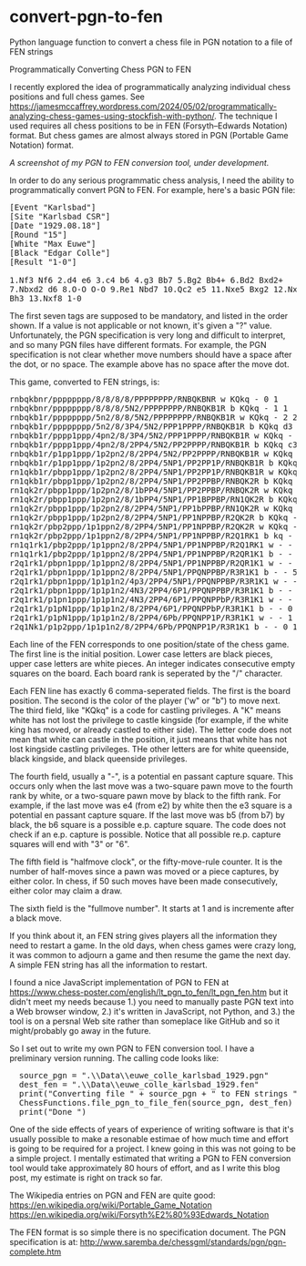 # convert-pgn-to-fen
Python language function to convert a chess file in PGN notation to a file of FEN strings

Programmatically Converting Chess PGN to FEN

I recently explored the idea of programmatically analyzing individual chess positions and full chess games. See https://jamesmccaffrey.wordpress.com/2024/05/02/programmatically-analyzing-chess-games-using-stockfish-with-python/. The technique I used requires all chess positions to be in FEN (Forsyth–Edwards Notation) format. But chess games are almost always stored in PGN (Portable Game Notation) format.

<i>A screenshot of my PGN to FEN conversion tool, under development.</i>

In order to do any serious programmatic chess analysis, I need the ability to programmatically convert PGN to FEN. For example, here's a basic PGN file:

<pre>
[Event "Karlsbad"]
[Site "Karlsbad CSR"]
[Date "1929.08.18"]
[Round "15"]
[White "Max Euwe"]
[Black "Edgar Colle"]
[Result "1-0"]

1.Nf3 Nf6 2.d4 e6 3.c4 b6 4.g3 Bb7 5.Bg2 Bb4+ 6.Bd2 Bxd2+
7.Nbxd2 d6 8.O-O O-O 9.Re1 Nbd7 10.Qc2 e5 11.Nxe5 Bxg2 12.Nxd7
Bh3 13.Nxf8 1-0
</pre>

The first seven tags are supposed to be mandatory, and listed in the order shown. If a value is not applicable or not known, it's given a "?" value. Unfortunately, the PGN specification is very long and difficult to interpret, and so many PGN files have different formats. For example, the PGN specification is not clear whether move numbers should have a space after the dot, or no space. The example above has no space after the move dot.

This game, converted to FEN strings, is:

<pre>
rnbqkbnr/pppppppp/8/8/8/8/PPPPPPPP/RNBQKBNR w KQkq - 0 1
rnbqkbnr/pppppppp/8/8/8/5N2/PPPPPPPP/RNBQKB1R b KQkq - 1 1
rnbqkb1r/pppppppp/5n2/8/8/5N2/PPPPPPPP/RNBQKB1R w KQkq - 2 2
rnbqkb1r/pppppppp/5n2/8/3P4/5N2/PPP1PPPP/RNBQKB1R b KQkq d3 0 2
rnbqkb1r/pppp1ppp/4pn2/8/3P4/5N2/PPP1PPPP/RNBQKB1R w KQkq - 0 3
rnbqkb1r/pppp1ppp/4pn2/8/2PP4/5N2/PP2PPPP/RNBQKB1R b KQkq c3 0 3
rnbqkb1r/p1pp1ppp/1p2pn2/8/2PP4/5N2/PP2PPPP/RNBQKB1R w KQkq - 0 4
rnbqkb1r/p1pp1ppp/1p2pn2/8/2PP4/5NP1/PP2PP1P/RNBQKB1R b KQkq - 0 4
rn1qkb1r/pbpp1ppp/1p2pn2/8/2PP4/5NP1/PP2PP1P/RNBQKB1R w KQkq - 1 5
rn1qkb1r/pbpp1ppp/1p2pn2/8/2PP4/5NP1/PP2PPBP/RNBQK2R b KQkq - 2 5
rn1qk2r/pbpp1ppp/1p2pn2/8/1bPP4/5NP1/PP2PPBP/RNBQK2R w KQkq - 3 6
rn1qk2r/pbpp1ppp/1p2pn2/8/1bPP4/5NP1/PP1BPPBP/RN1QK2R b KQkq - 4 6
rn1qk2r/pbpp1ppp/1p2pn2/8/2PP4/5NP1/PP1bPPBP/RN1QK2R w KQkq - 0 7
rn1qk2r/pbpp1ppp/1p2pn2/8/2PP4/5NP1/PP1NPPBP/R2QK2R b KQkq - 0 7
rn1qk2r/pbp2ppp/1p1ppn2/8/2PP4/5NP1/PP1NPPBP/R2QK2R w KQkq - 0 8
rn1qk2r/pbp2ppp/1p1ppn2/8/2PP4/5NP1/PP1NPPBP/R2Q1RK1 b kq - 1 8
rn1q1rk1/pbp2ppp/1p1ppn2/8/2PP4/5NP1/PP1NPPBP/R2Q1RK1 w - - 2 9
rn1q1rk1/pbp2ppp/1p1ppn2/8/2PP4/5NP1/PP1NPPBP/R2QR1K1 b - - 3 9
r2q1rk1/pbpn1ppp/1p1ppn2/8/2PP4/5NP1/PP1NPPBP/R2QR1K1 w - - 4 10
r2q1rk1/pbpn1ppp/1p1ppn2/8/2PP4/5NP1/PPQNPPBP/R3R1K1 b - - 5 10
r2q1rk1/pbpn1ppp/1p1p1n2/4p3/2PP4/5NP1/PPQNPPBP/R3R1K1 w - - 0 11
r2q1rk1/pbpn1ppp/1p1p1n2/4N3/2PP4/6P1/PPQNPPBP/R3R1K1 b - - 0 11
r2q1rk1/p1pn1ppp/1p1p1n2/4N3/2PP4/6P1/PPQNPPbP/R3R1K1 w - - 0 12
r2q1rk1/p1pN1ppp/1p1p1n2/8/2PP4/6P1/PPQNPPbP/R3R1K1 b - - 0 12
r2q1rk1/p1pN1ppp/1p1p1n2/8/2PP4/6Pb/PPQNPP1P/R3R1K1 w - - 1 13
r2q1Nk1/p1p2ppp/1p1p1n2/8/2PP4/6Pb/PPQNPP1P/R3R1K1 b - - 0 13
</pre>

Each line of the FEN corresponds to one position/state of the chess game. The first line is the initial position. Lower case letters are black pieces, upper case letters are white pieces. An integer indicates consecutive empty squares on the board. Each board rank is seperated by the "/" character.

Each FEN  line has exactly 6 comma-seperated fields. The first is the board position. The second is the color of the player ('w" or "b") to move next. The third field, like "KQkq" is a code for castling privileges. A "K" means white has not lost the privilege to castle kingside (for example, if the white king has moved, or already castled to either side). The letter code does not mean that white can castle in the position, it just means that white has not lost kingside castling privileges. THe other letters are for white queenside, black kingside, and black queenside privileges.

The fourth field, usually a "-", is a potential en passant capture square. This occurs only when the last move was a two-square pawn move to the fourth rank by white, or a two-square pawn move by black to the fifth rank. For example, if the last move was e4 (from e2) by white then the e3 square is a potential en passant capture square. If the last move was b5 (from b7) by black, the b6 square is a possible e.p. capture square. The code does not check if an e.p. capture is possible. Notice that all possible re.p. capture squares will end with "3" or "6".

The fifth field is "halfmove clock", or the fifty-move-rule counter. It is the number of half-moves since a pawn was moved or a piece captures, by either color. In chess, if 50 such moves have been made consecutively, either color may claim a draw.

The sixth field is the "fullmove number". It starts at 1 and is incremente after a black move.

If you think about it, an FEN string gives players all the information they need to restart a game. In the old days, when chess games were crazy long, it was common to adjourn a game and then resume the game the next day. A simple FEN string has all the information to restart.

I found a nice JavaScript implementation of PGN to FEN at https://www.chess-poster.com/english/lt_pgn_to_fen/lt_pgn_fen.htm but it didn't meet my needs because 1.) you need to manually paste PGN text into a Web browser window, 2.) it's written in JavaScript, not Python, and 3.) the tool is on a persnal Web site rather than someplace like GitHub and so it might/probably go away in the future.

So I set out to write my own PGN to FEN conversion tool. I have a preliminary version running. The calling code looks like:

<pre>
  source_pgn = ".\\Data\\euwe_colle_karlsbad_1929.pgn"
  dest_fen = ".\\Data\\euwe_colle_karlsbad_1929.fen"
  print("Converting file " + source_pgn + " to FEN strings ")
  ChessFunctions.file_pgn_to_file_fen(source_pgn, dest_fen)
  print("Done ")
</pre>

One of the side effects of years of experience of writing software is that it's usually possible to make a resonable estimae of how much time and effort is going to be required for a project. I knew going in this was not going to be a simple project. I mentally estimated that writing a PGN to FEN conversion tool would take approximately 80 hours of effort, and as I write this blog post, my estimate is right on track so far.


The Wikipedia entries on PGN and FEN are quite good:
https://en.wikipedia.org/wiki/Portable_Game_Notation
https://en.wikipedia.org/wiki/Forsyth%E2%80%93Edwards_Notation

The FEN format is so simple there is no specification document. The PGN specification is at:
http://www.saremba.de/chessgml/standards/pgn/pgn-complete.htm
